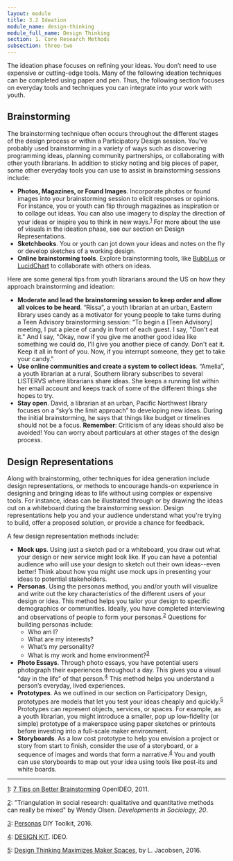 ```yaml
---
layout: module
title: 3.2 Ideation
module_name: design-thinking
module_full_name: Design Thinking
section: 1. Core Research Methods
subsection: three-two
---
```


The ideation phase focuses on refining your ideas. You don’t need to use expensive or cutting-edge tools. Many of the following ideation techniques can be completed using paper and pen. Thus, the following section focuses on everyday tools and techniques you can integrate into your work with youth.  

## Brainstorming 

The brainstorming technique often occurs throughout the different stages of the design process or within a Participatory Design session. You’ve probably used brainstorming in a variety of ways such as discovering programming ideas, planning community partnerships, or collaborating with other youth librarians. In addition to sticky noting and big pieces of paper, some other everyday tools you can use to assist in brainstorming sessions include: 

- **Photos, Magazines, or Found Images**. Incorporate photos or found images into your brainstorming session to elicit responses or opinions. For instance, you or youth can flip through magazines as inspiration or to collage out ideas. You can also use imagery to display the direction of your ideas or inspire you to think in new ways.<sup><a name="1" href="#fn1">1</a></sup> For more about the use of visuals in the ideation phase, see our section on Design Representations.  
- **Sketchbooks**. You or youth can jot down your ideas and notes on the fly or develop sketches of a working design.  
- **Online brainstorming tools**. Explore brainstorming tools, like [Bubbl.us](https://bubbl.us/) or [LucidChart](https://www.lucidchart.com/) to collaborate with others on ideas.  

Here are some general tips from youth librarians around the US on how they approach brainstorming and ideation: 

- **Moderate and lead the brainstorming session to keep order and allow all voices to be heard**. “Rissa”, a youth librarian at an urban, Eastern library uses candy as a motivator for young people to take turns during a Teen Advisory brainstorming session: “To begin a  [Teen Advisory] meeting, I put a piece of candy in front of each guest. I say, "Don't eat it." And I say, "Okay, now if you give me another good idea like something we could do, I'll give you another piece of candy. Don't eat it. Keep it all in front of you. Now, if you interrupt someone, they get to take your candy."  
- **Use online communities and create a system to collect ideas**. “Amelia”, a youth librarian at a rural, Southern library subscribes to several LISTERVS where librarians share ideas. She keeps a running list within her email account and keeps track of some of the different things she hopes to try.  
- **Stay open**. David, a librarian at an urban, Pacific Northwest library focuses on a “sky’s the limit approach” to developing new ideas. During the initial brainstorming, he says that things like budget or timelines should not be a focus.  **Remember**: Criticism of any ideas should also be avoided! You can worry about particulars at other stages of the design process.  

## Design Representations 

Along with brainstorming, other techniques for idea generation include design representations, or methods to encourage hands-on experience in designing and bringing ideas to life without using complex or expensive tools. For instance, ideas can be illustrated through or by drawing the ideas out on a whiteboard during the brainstorming session. Design representations help you and your audience understand what you're trying to build, offer a proposed solution, or provide a chance for feedback. 

A few design representation methods include: 

- **Mock ups**. Using just a sketch pad or a whiteboard, you draw out what your design or new service might look like. If you can have a potential audience who will use your design to sketch out their own ideas--even better! Think about how you might use mock ups in presenting your ideas to potential stakeholders.  
- **Personas**. Using the personas method, you and/or youth will visualize and write out the key characteristics of the different users of your design or idea. This method helps you tailor your design to specific demographics or communities. Ideally, you have completed interviewing and observations of people to form your personas.<sup><a name="2" href="#fn2">2</a></sup> Questions for building personas include: 
  - Who am I? 
  - What are my interests? 
  - What’s my personality? 
  - What is my work and home environment?<sup><a name="3" href="#fn3">3</a></sup> 
- **Photo Essays**. Through photo essays, you have potential users photograph their experiences throughout a day. This gives you a visual “day in the life” of that person.<sup><a name="4" href="#fn4">4</a></sup> This method helps you understand a person’s everyday, lived experiences.  
- **Prototypes**. As we outlined in our section on Participatory Design, prototypes are models that let you test your ideas cheaply and quickly.<sup><a name="5" href="#fn5">5</a></sup> Prototypes can represent objects, services, or spaces. For example, as a youth librarian, you might introduce a smaller, pop up low-fidelity (or simple) prototype of a makerspace using paper sketches or printouts before investing into a full-scale maker environment.  
- **Storyboards**. As a low cost prototype to help you envision a project or story from start to finish, consider the use of  a storyboard, or a sequence of images and words that form a narrative.<sup><a name="4" href="#fn4">4</a></sup> You and youth can use storyboards to map out your idea using tools like post-its and white boards. 

<hr/>


<a name="fn1" href="#1">1</a>: [7 Tips on Better Brainstorming](https://web.archive.org/web/20190401110327/https://challenges.openideo.com/blog/seven-tips-on-better-brainstorming) OpenIDEO, 2011. 

<a name="fn2" href="#2">2</a>: "Triangulation in social research: qualitative and quantitative methods can really be mixed" by Wendy Olsen. _Developments in Sociology, 20_.

<a name="fn3" href="#3">3</a>: [Personas](http://diytoolkit.org/tools/personas-2/) DIY Toolkit, 2016.

<a name="fn4" href="#4">4</a>: [DESIGN KIT](http://www.designkit.org/). IDEO. 

<a name="fn5" href="#5">5</a>: [Design Thinking Maximizes Maker Spaces](http://www.slj.com/2016/03/technology/design-thinking-maximizes-maker-spaces/#_), by L. Jacobsen, 2016.
